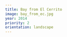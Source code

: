 ```yaml
---
title: Bay from El Cerrito
image: bay_from_ec.jpg
year: 2014
priority: 2
orientation: landscape
---
```

